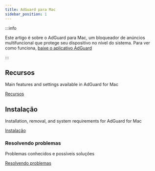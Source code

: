 ```yaml
---
title: AdGuard para Mac
sidebar_position: 1
---
```


:::info

Este artigo é sobre o AdGuard para Mac, um bloqueador de anúncios multifuncional que protege seu dispositivo no nível do sistema. Para ver como funciona, [baixe o aplicativo AdGuard](https://agrd.io/download-kb-adblock)

:::

## Recursos

Main features and settings available in AdGuard for Mac

[Recursos](/adguard-for-mac/features/features.md)

## Instalação

Installation, removal, and system requirements for AdGuard for Mac

[Instalação](/adguard-for-mac/installation.md)

### Resolvendo problemas

Problemas conhecidos e possíveis soluções

[Resolvendo problemas](/adguard-for-mac/solving-problems/solving-problems.md)
